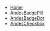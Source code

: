 * [Home](/)
* [AndesBadgePill](/badge/AndesBadgePill.md)
* [AndesBadgeDot](/badge/AndesBadgeDot.md)
* [AndesCheckbox](/checkbox/AndesCheckbox.md)